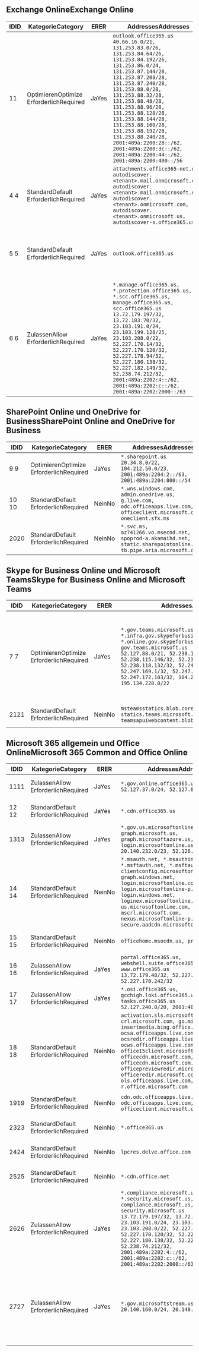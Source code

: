 <!--THIS FILE IS AUTOMATICALLY GENERATED. MANUAL CHANGES WILL BE OVERWRITTEN.-->
<!--Please contact the Office 365 Endpoints team with any questions.-->
<!--USGovGCCHigh endpoints version 2020072800-->
<!--File generated 2020-08-07 14:00:32.3411-->

## <a name="exchange-online"></a><span data-ttu-id="40c03-101">Exchange Online</span><span class="sxs-lookup"><span data-stu-id="40c03-101">Exchange Online</span></span>

<span data-ttu-id="40c03-102">ID</span><span class="sxs-lookup"><span data-stu-id="40c03-102">ID</span></span> | <span data-ttu-id="40c03-103">Kategorie</span><span class="sxs-lookup"><span data-stu-id="40c03-103">Category</span></span> | <span data-ttu-id="40c03-104">ER</span><span class="sxs-lookup"><span data-stu-id="40c03-104">ER</span></span> | <span data-ttu-id="40c03-105">Addresses</span><span class="sxs-lookup"><span data-stu-id="40c03-105">Addresses</span></span> | <span data-ttu-id="40c03-106">Ports</span><span class="sxs-lookup"><span data-stu-id="40c03-106">Ports</span></span>
-- | -------------------- | --- | ------------------------------------------------------------------------------------------------------------------------------------------------------------------------------------------------------------------------------------------------------------------------------------------------------------------------------------------------------------------------------------------------------------------------------------------------ | -------------------------------
<span data-ttu-id="40c03-107">1</span><span class="sxs-lookup"><span data-stu-id="40c03-107">1</span></span> | <span data-ttu-id="40c03-108">Optimieren</span><span class="sxs-lookup"><span data-stu-id="40c03-108">Optimize</span></span><BR><span data-ttu-id="40c03-109">Erforderlich</span><span class="sxs-lookup"><span data-stu-id="40c03-109">Required</span></span> | <span data-ttu-id="40c03-110">Ja</span><span class="sxs-lookup"><span data-stu-id="40c03-110">Yes</span></span> | `outlook.office365.us`<BR>`40.66.16.0/21, 131.253.83.0/26, 131.253.84.64/26, 131.253.84.192/26, 131.253.86.0/24, 131.253.87.144/28, 131.253.87.208/28, 131.253.87.240/28, 131.253.88.0/28, 131.253.88.32/28, 131.253.88.48/28, 131.253.88.96/28, 131.253.88.128/28, 131.253.88.144/28, 131.253.88.160/28, 131.253.88.192/28, 131.253.88.240/28, 2001:489a:2200:28::/62, 2001:489a:2200:3c::/62, 2001:489a:2200:44::/62, 2001:489a:2200:400::/56` | <span data-ttu-id="40c03-111">**TCP:** 443, 80</span><span class="sxs-lookup"><span data-stu-id="40c03-111">**TCP:** 443, 80</span></span>
<span data-ttu-id="40c03-112">4 </span><span class="sxs-lookup"><span data-stu-id="40c03-112">4</span></span> | <span data-ttu-id="40c03-113">Standard</span><span class="sxs-lookup"><span data-stu-id="40c03-113">Default</span></span><BR><span data-ttu-id="40c03-114">Erforderlich</span><span class="sxs-lookup"><span data-stu-id="40c03-114">Required</span></span> | <span data-ttu-id="40c03-115">Ja</span><span class="sxs-lookup"><span data-stu-id="40c03-115">Yes</span></span> | `attachments.office365-net.us, autodiscover.<tenant>.mail.onmicrosoft.com, autodiscover.<tenant>.mail.onmicrosoft.us, autodiscover.<tenant>.onmicrosoft.com, autodiscover.<tenant>.onmicrosoft.us, autodiscover-s.office365.us` | <span data-ttu-id="40c03-116">**TCP:** 443, 80</span><span class="sxs-lookup"><span data-stu-id="40c03-116">**TCP:** 443, 80</span></span>
<span data-ttu-id="40c03-117">5 </span><span class="sxs-lookup"><span data-stu-id="40c03-117">5</span></span> | <span data-ttu-id="40c03-118">Standard</span><span class="sxs-lookup"><span data-stu-id="40c03-118">Default</span></span><BR><span data-ttu-id="40c03-119">Erforderlich</span><span class="sxs-lookup"><span data-stu-id="40c03-119">Required</span></span> | <span data-ttu-id="40c03-120">Ja</span><span class="sxs-lookup"><span data-stu-id="40c03-120">Yes</span></span> | `outlook.office365.us` | <span data-ttu-id="40c03-121">**TCP:** 143, 25, 587, 993, 995</span><span class="sxs-lookup"><span data-stu-id="40c03-121">**TCP:** 143, 25, 587, 993, 995</span></span>
<span data-ttu-id="40c03-122">6 </span><span class="sxs-lookup"><span data-stu-id="40c03-122">6</span></span> | <span data-ttu-id="40c03-123">Zulassen</span><span class="sxs-lookup"><span data-stu-id="40c03-123">Allow</span></span><BR><span data-ttu-id="40c03-124">Erforderlich</span><span class="sxs-lookup"><span data-stu-id="40c03-124">Required</span></span> | <span data-ttu-id="40c03-125">Ja</span><span class="sxs-lookup"><span data-stu-id="40c03-125">Yes</span></span> | `*.manage.office365.us, *.protection.office365.us, *.scc.office365.us, manage.office365.us, scc.office365.us`<BR>`13.72.179.197/32, 13.72.183.70/32, 23.103.191.0/24, 23.103.199.128/25, 23.103.208.0/22, 52.227.170.14/32, 52.227.170.120/32, 52.227.178.94/32, 52.227.180.138/32, 52.227.182.149/32, 52.238.74.212/32, 2001:489a:2202:4::/62, 2001:489a:2202:c::/62, 2001:489a:2202:2000::/63` | <span data-ttu-id="40c03-126">**TCP:** 25, 443</span><span class="sxs-lookup"><span data-stu-id="40c03-126">**TCP:** 25, 443</span></span>

## <a name="sharepoint-online-and-onedrive-for-business"></a><span data-ttu-id="40c03-127">SharePoint Online und OneDrive for Business</span><span class="sxs-lookup"><span data-stu-id="40c03-127">SharePoint Online and OneDrive for Business</span></span>

<span data-ttu-id="40c03-128">ID</span><span class="sxs-lookup"><span data-stu-id="40c03-128">ID</span></span> | <span data-ttu-id="40c03-129">Kategorie</span><span class="sxs-lookup"><span data-stu-id="40c03-129">Category</span></span> | <span data-ttu-id="40c03-130">ER</span><span class="sxs-lookup"><span data-stu-id="40c03-130">ER</span></span> | <span data-ttu-id="40c03-131">Addresses</span><span class="sxs-lookup"><span data-stu-id="40c03-131">Addresses</span></span> | <span data-ttu-id="40c03-132">Ports</span><span class="sxs-lookup"><span data-stu-id="40c03-132">Ports</span></span>
-- | -------------------- | --- | ------------------------------------------------------------------------------------------------------------------------- | ----------------
<span data-ttu-id="40c03-133">9 </span><span class="sxs-lookup"><span data-stu-id="40c03-133">9</span></span> | <span data-ttu-id="40c03-134">Optimieren</span><span class="sxs-lookup"><span data-stu-id="40c03-134">Optimize</span></span><BR><span data-ttu-id="40c03-135">Erforderlich</span><span class="sxs-lookup"><span data-stu-id="40c03-135">Required</span></span> | <span data-ttu-id="40c03-136">Ja</span><span class="sxs-lookup"><span data-stu-id="40c03-136">Yes</span></span> | `*.sharepoint.us`<BR>`20.34.8.0/22, 104.212.50.0/23, 2001:489a:2204:2::/63, 2001:489a:2204:800::/54` | <span data-ttu-id="40c03-137">**TCP:** 443, 80</span><span class="sxs-lookup"><span data-stu-id="40c03-137">**TCP:** 443, 80</span></span>
<span data-ttu-id="40c03-138">10 </span><span class="sxs-lookup"><span data-stu-id="40c03-138">10</span></span> | <span data-ttu-id="40c03-139">Standard</span><span class="sxs-lookup"><span data-stu-id="40c03-139">Default</span></span><BR><span data-ttu-id="40c03-140">Erforderlich</span><span class="sxs-lookup"><span data-stu-id="40c03-140">Required</span></span> | <span data-ttu-id="40c03-141">Nein</span><span class="sxs-lookup"><span data-stu-id="40c03-141">No</span></span> | `*.wns.windows.com, admin.onedrive.us, g.live.com, odc.officeapps.live.com, officeclient.microsoft.com, oneclient.sfx.ms` | <span data-ttu-id="40c03-142">**TCP:** 443, 80</span><span class="sxs-lookup"><span data-stu-id="40c03-142">**TCP:** 443, 80</span></span>
<span data-ttu-id="40c03-143">20</span><span class="sxs-lookup"><span data-stu-id="40c03-143">20</span></span> | <span data-ttu-id="40c03-144">Standard</span><span class="sxs-lookup"><span data-stu-id="40c03-144">Default</span></span><BR><span data-ttu-id="40c03-145">Erforderlich</span><span class="sxs-lookup"><span data-stu-id="40c03-145">Required</span></span> | <span data-ttu-id="40c03-146">Nein</span><span class="sxs-lookup"><span data-stu-id="40c03-146">No</span></span> | `*.svc.ms, az741266.vo.msecnd.net, spoprod-a.akamaihd.net, static.sharepointonline.com, tb.pipe.aria.microsoft.com` | <span data-ttu-id="40c03-147">**TCP:** 443, 80</span><span class="sxs-lookup"><span data-stu-id="40c03-147">**TCP:** 443, 80</span></span>

## <a name="skype-for-business-online-and-microsoft-teams"></a><span data-ttu-id="40c03-148">Skype for Business Online und Microsoft Teams</span><span class="sxs-lookup"><span data-stu-id="40c03-148">Skype for Business Online and Microsoft Teams</span></span>

<span data-ttu-id="40c03-149">ID</span><span class="sxs-lookup"><span data-stu-id="40c03-149">ID</span></span> | <span data-ttu-id="40c03-150">Kategorie</span><span class="sxs-lookup"><span data-stu-id="40c03-150">Category</span></span> | <span data-ttu-id="40c03-151">ER</span><span class="sxs-lookup"><span data-stu-id="40c03-151">ER</span></span> | <span data-ttu-id="40c03-152">Addresses</span><span class="sxs-lookup"><span data-stu-id="40c03-152">Addresses</span></span> | <span data-ttu-id="40c03-153">Ports</span><span class="sxs-lookup"><span data-stu-id="40c03-153">Ports</span></span>
-- | -------------------- | --- | --------------------------------------------------------------------------------------------------------------------------------------------------------------------------------------------------------------------------------------------------------------------------------------------------------------------------------- | ---------------------------------------------------
<span data-ttu-id="40c03-154">7 </span><span class="sxs-lookup"><span data-stu-id="40c03-154">7</span></span> | <span data-ttu-id="40c03-155">Optimieren</span><span class="sxs-lookup"><span data-stu-id="40c03-155">Optimize</span></span><BR><span data-ttu-id="40c03-156">Erforderlich</span><span class="sxs-lookup"><span data-stu-id="40c03-156">Required</span></span> | <span data-ttu-id="40c03-157">Ja</span><span class="sxs-lookup"><span data-stu-id="40c03-157">Yes</span></span> | `*.gov.teams.microsoft.us, *.infra.gov.skypeforbusiness.us, *.online.gov.skypeforbusiness.us, gov.teams.microsoft.us`<BR>`52.127.88.0/21, 52.238.114.160/32, 52.238.115.146/32, 52.238.117.171/32, 52.238.118.132/32, 52.247.167.192/32, 52.247.169.1/32, 52.247.172.50/32, 52.247.172.103/32, 104.212.44.0/22, 195.134.228.0/22` | <span data-ttu-id="40c03-158">**TCP:** 443, 80</span><span class="sxs-lookup"><span data-stu-id="40c03-158">**TCP:** 443, 80</span></span><BR><span data-ttu-id="40c03-159">**UDP:** 3478, 3479, 3480, 3481</span><span class="sxs-lookup"><span data-stu-id="40c03-159">**UDP:** 3478, 3479, 3480, 3481</span></span>
<span data-ttu-id="40c03-160"> 21</span><span class="sxs-lookup"><span data-stu-id="40c03-160">21</span></span> | <span data-ttu-id="40c03-161">Standard</span><span class="sxs-lookup"><span data-stu-id="40c03-161">Default</span></span><BR><span data-ttu-id="40c03-162">Erforderlich</span><span class="sxs-lookup"><span data-stu-id="40c03-162">Required</span></span> | <span data-ttu-id="40c03-163">Nein</span><span class="sxs-lookup"><span data-stu-id="40c03-163">No</span></span> | `msteamsstatics.blob.core.usgovcloudapi.net, statics.teams.microsoft.com, teamsapuiwebcontent.blob.core.usgovcloudapi.net` | <span data-ttu-id="40c03-164">**TCP:** 443</span><span class="sxs-lookup"><span data-stu-id="40c03-164">**TCP:** 443</span></span>

## <a name="microsoft-365-common-and-office-online"></a><span data-ttu-id="40c03-165">Microsoft 365 allgemein und Office Online</span><span class="sxs-lookup"><span data-stu-id="40c03-165">Microsoft 365 Common and Office Online</span></span>

<span data-ttu-id="40c03-166">ID</span><span class="sxs-lookup"><span data-stu-id="40c03-166">ID</span></span> | <span data-ttu-id="40c03-167">Kategorie</span><span class="sxs-lookup"><span data-stu-id="40c03-167">Category</span></span> | <span data-ttu-id="40c03-168">ER</span><span class="sxs-lookup"><span data-stu-id="40c03-168">ER</span></span> | <span data-ttu-id="40c03-169">Addresses</span><span class="sxs-lookup"><span data-stu-id="40c03-169">Addresses</span></span> | <span data-ttu-id="40c03-170">Ports</span><span class="sxs-lookup"><span data-stu-id="40c03-170">Ports</span></span>
-- | ------------------- | --- | ---------------------------------------------------------------------------------------------------------------------------------------------------------------------------------------------------------------------------------------------------------------------------------------------------------------------------------------------------------------------------------------------- | ------------------------------------
<span data-ttu-id="40c03-171">11</span><span class="sxs-lookup"><span data-stu-id="40c03-171">11</span></span> | <span data-ttu-id="40c03-172">Zulassen</span><span class="sxs-lookup"><span data-stu-id="40c03-172">Allow</span></span><BR><span data-ttu-id="40c03-173">Erforderlich</span><span class="sxs-lookup"><span data-stu-id="40c03-173">Required</span></span> | <span data-ttu-id="40c03-174">Ja</span><span class="sxs-lookup"><span data-stu-id="40c03-174">Yes</span></span> | `*.gov.online.office365.us`<BR>`52.127.37.0/24, 52.127.82.0/23` | <span data-ttu-id="40c03-175">**TCP:** 443</span><span class="sxs-lookup"><span data-stu-id="40c03-175">**TCP:** 443</span></span>
<span data-ttu-id="40c03-176">12 </span><span class="sxs-lookup"><span data-stu-id="40c03-176">12</span></span> | <span data-ttu-id="40c03-177">Standard</span><span class="sxs-lookup"><span data-stu-id="40c03-177">Default</span></span><BR><span data-ttu-id="40c03-178">Erforderlich</span><span class="sxs-lookup"><span data-stu-id="40c03-178">Required</span></span> | <span data-ttu-id="40c03-179">Ja</span><span class="sxs-lookup"><span data-stu-id="40c03-179">Yes</span></span> | `*.cdn.office365.us` | <span data-ttu-id="40c03-180">**TCP:** 443</span><span class="sxs-lookup"><span data-stu-id="40c03-180">**TCP:** 443</span></span>
<span data-ttu-id="40c03-181">13</span><span class="sxs-lookup"><span data-stu-id="40c03-181">13</span></span> | <span data-ttu-id="40c03-182">Zulassen</span><span class="sxs-lookup"><span data-stu-id="40c03-182">Allow</span></span><BR><span data-ttu-id="40c03-183">Erforderlich</span><span class="sxs-lookup"><span data-stu-id="40c03-183">Required</span></span> | <span data-ttu-id="40c03-184">Ja</span><span class="sxs-lookup"><span data-stu-id="40c03-184">Yes</span></span> | `*.gov.us.microsoftonline.com, graph.microsoft.us, graph.microsoftazure.us, login.microsoftonline.us`<BR>`20.140.232.0/23, 52.126.194.0/23` | <span data-ttu-id="40c03-185">**TCP:** 443</span><span class="sxs-lookup"><span data-stu-id="40c03-185">**TCP:** 443</span></span>
<span data-ttu-id="40c03-186">14 </span><span class="sxs-lookup"><span data-stu-id="40c03-186">14</span></span> | <span data-ttu-id="40c03-187">Standard</span><span class="sxs-lookup"><span data-stu-id="40c03-187">Default</span></span><BR><span data-ttu-id="40c03-188">Erforderlich</span><span class="sxs-lookup"><span data-stu-id="40c03-188">Required</span></span> | <span data-ttu-id="40c03-189">Nein</span><span class="sxs-lookup"><span data-stu-id="40c03-189">No</span></span> | `*.msauth.net, *.msauthimages.us, *.msftauth.net, *.msftauthimages.us, clientconfig.microsoftonline-p.net, graph.windows.net, login.microsoftonline.com, login.microsoftonline-p.com, login.windows.net, loginex.microsoftonline.com, login-us.microsoftonline.com, mscrl.microsoft.com, nexus.microsoftonline-p.com, secure.aadcdn.microsoftonline-p.com` | <span data-ttu-id="40c03-190">**TCP:** 443</span><span class="sxs-lookup"><span data-stu-id="40c03-190">**TCP:** 443</span></span>
<span data-ttu-id="40c03-191">15 </span><span class="sxs-lookup"><span data-stu-id="40c03-191">15</span></span> | <span data-ttu-id="40c03-192">Standard</span><span class="sxs-lookup"><span data-stu-id="40c03-192">Default</span></span><BR><span data-ttu-id="40c03-193">Erforderlich</span><span class="sxs-lookup"><span data-stu-id="40c03-193">Required</span></span> | <span data-ttu-id="40c03-194">Nein</span><span class="sxs-lookup"><span data-stu-id="40c03-194">No</span></span> | `officehome.msocdn.us, prod.msocdn.us` | <span data-ttu-id="40c03-195">**TCP:** 443, 80</span><span class="sxs-lookup"><span data-stu-id="40c03-195">**TCP:** 443, 80</span></span>
<span data-ttu-id="40c03-196">16 </span><span class="sxs-lookup"><span data-stu-id="40c03-196">16</span></span> | <span data-ttu-id="40c03-197">Zulassen</span><span class="sxs-lookup"><span data-stu-id="40c03-197">Allow</span></span><BR><span data-ttu-id="40c03-198">Erforderlich</span><span class="sxs-lookup"><span data-stu-id="40c03-198">Required</span></span> | <span data-ttu-id="40c03-199">Ja</span><span class="sxs-lookup"><span data-stu-id="40c03-199">Yes</span></span> | `portal.office365.us, webshell.suite.office365.us, www.office365.us`<BR>`13.72.179.48/32, 52.227.167.206/32, 52.227.170.242/32` | <span data-ttu-id="40c03-200">**TCP:** 443, 80</span><span class="sxs-lookup"><span data-stu-id="40c03-200">**TCP:** 443, 80</span></span>
<span data-ttu-id="40c03-201">17 </span><span class="sxs-lookup"><span data-stu-id="40c03-201">17</span></span> | <span data-ttu-id="40c03-202">Zulassen</span><span class="sxs-lookup"><span data-stu-id="40c03-202">Allow</span></span><BR><span data-ttu-id="40c03-203">Erforderlich</span><span class="sxs-lookup"><span data-stu-id="40c03-203">Required</span></span> | <span data-ttu-id="40c03-204">Ja</span><span class="sxs-lookup"><span data-stu-id="40c03-204">Yes</span></span> | `*.osi.office365.us, gcchigh.loki.office365.us, tasks.office365.us`<BR>`52.127.240.0/20, 2001:489a:2206::/48` | <span data-ttu-id="40c03-205">**TCP:** 443</span><span class="sxs-lookup"><span data-stu-id="40c03-205">**TCP:** 443</span></span>
<span data-ttu-id="40c03-206">18 </span><span class="sxs-lookup"><span data-stu-id="40c03-206">18</span></span> | <span data-ttu-id="40c03-207">Standard</span><span class="sxs-lookup"><span data-stu-id="40c03-207">Default</span></span><BR><span data-ttu-id="40c03-208">Erforderlich</span><span class="sxs-lookup"><span data-stu-id="40c03-208">Required</span></span> | <span data-ttu-id="40c03-209">Nein</span><span class="sxs-lookup"><span data-stu-id="40c03-209">No</span></span> | `activation.sls.microsoft.com, crl.microsoft.com, go.microsoft.com, insertmedia.bing.office.net, ocsa.officeapps.live.com, ocsredir.officeapps.live.com, ocws.officeapps.live.com, office15client.microsoft.com, officecdn.microsoft.com, officecdn.microsoft.com.edgesuite.net, officepreviewredir.microsoft.com, officeredir.microsoft.com, ols.officeapps.live.com, r.office.microsoft.com` | <span data-ttu-id="40c03-210">**TCP:** 443, 80</span><span class="sxs-lookup"><span data-stu-id="40c03-210">**TCP:** 443, 80</span></span>
<span data-ttu-id="40c03-211">19</span><span class="sxs-lookup"><span data-stu-id="40c03-211">19</span></span> | <span data-ttu-id="40c03-212">Standard</span><span class="sxs-lookup"><span data-stu-id="40c03-212">Default</span></span><BR><span data-ttu-id="40c03-213">Erforderlich</span><span class="sxs-lookup"><span data-stu-id="40c03-213">Required</span></span> | <span data-ttu-id="40c03-214">Nein</span><span class="sxs-lookup"><span data-stu-id="40c03-214">No</span></span> | `cdn.odc.officeapps.live.com, odc.officeapps.live.com, officeclient.microsoft.com` | <span data-ttu-id="40c03-215">**TCP:** 443, 80</span><span class="sxs-lookup"><span data-stu-id="40c03-215">**TCP:** 443, 80</span></span>
<span data-ttu-id="40c03-216">23</span><span class="sxs-lookup"><span data-stu-id="40c03-216">23</span></span> | <span data-ttu-id="40c03-217">Standard</span><span class="sxs-lookup"><span data-stu-id="40c03-217">Default</span></span><BR><span data-ttu-id="40c03-218">Erforderlich</span><span class="sxs-lookup"><span data-stu-id="40c03-218">Required</span></span> | <span data-ttu-id="40c03-219">Nein</span><span class="sxs-lookup"><span data-stu-id="40c03-219">No</span></span> | `*.office365.us` | <span data-ttu-id="40c03-220">**TCP:** 443, 80</span><span class="sxs-lookup"><span data-stu-id="40c03-220">**TCP:** 443, 80</span></span>
<span data-ttu-id="40c03-221">24</span><span class="sxs-lookup"><span data-stu-id="40c03-221">24</span></span> | <span data-ttu-id="40c03-222">Standard</span><span class="sxs-lookup"><span data-stu-id="40c03-222">Default</span></span><BR><span data-ttu-id="40c03-223">Erforderlich</span><span class="sxs-lookup"><span data-stu-id="40c03-223">Required</span></span> | <span data-ttu-id="40c03-224">Nein</span><span class="sxs-lookup"><span data-stu-id="40c03-224">No</span></span> | `lpcres.delve.office.com` | <span data-ttu-id="40c03-225">**TCP:** 443</span><span class="sxs-lookup"><span data-stu-id="40c03-225">**TCP:** 443</span></span>
<span data-ttu-id="40c03-226">25</span><span class="sxs-lookup"><span data-stu-id="40c03-226">25</span></span> | <span data-ttu-id="40c03-227">Standard</span><span class="sxs-lookup"><span data-stu-id="40c03-227">Default</span></span><BR><span data-ttu-id="40c03-228">Erforderlich</span><span class="sxs-lookup"><span data-stu-id="40c03-228">Required</span></span> | <span data-ttu-id="40c03-229">Nein</span><span class="sxs-lookup"><span data-stu-id="40c03-229">No</span></span> | `*.cdn.office.net` | <span data-ttu-id="40c03-230">**TCP:** 443</span><span class="sxs-lookup"><span data-stu-id="40c03-230">**TCP:** 443</span></span>
<span data-ttu-id="40c03-231">26</span><span class="sxs-lookup"><span data-stu-id="40c03-231">26</span></span> | <span data-ttu-id="40c03-232">Zulassen</span><span class="sxs-lookup"><span data-stu-id="40c03-232">Allow</span></span><BR><span data-ttu-id="40c03-233">Erforderlich</span><span class="sxs-lookup"><span data-stu-id="40c03-233">Required</span></span> | <span data-ttu-id="40c03-234">Ja</span><span class="sxs-lookup"><span data-stu-id="40c03-234">Yes</span></span> | `*.compliance.microsoft.us, *.security.microsoft.us, compliance.microsoft.us, security.microsoft.us`<BR>`13.72.179.197/32, 13.72.183.70/32, 23.103.191.0/24, 23.103.199.128/25, 23.103.208.0/22, 52.227.170.14/32, 52.227.170.120/32, 52.227.178.94/32, 52.227.180.138/32, 52.227.182.149/32, 52.238.74.212/32, 2001:489a:2202:4::/62, 2001:489a:2202:c::/62, 2001:489a:2202:2000::/63` | <span data-ttu-id="40c03-235">**TCP:** 443, 80</span><span class="sxs-lookup"><span data-stu-id="40c03-235">**TCP:** 443, 80</span></span>
<span data-ttu-id="40c03-236">27</span><span class="sxs-lookup"><span data-stu-id="40c03-236">27</span></span> | <span data-ttu-id="40c03-237">Zulassen</span><span class="sxs-lookup"><span data-stu-id="40c03-237">Allow</span></span><BR><span data-ttu-id="40c03-238">Erforderlich</span><span class="sxs-lookup"><span data-stu-id="40c03-238">Required</span></span> | <span data-ttu-id="40c03-239">Ja</span><span class="sxs-lookup"><span data-stu-id="40c03-239">Yes</span></span> | `*.gov.microsoftstream.us`<BR>`20.140.160.0/24, 20.140.162.0/24` | <span data-ttu-id="40c03-240">**TCP:** 1935, 1936, 2935, 2936, 443</span><span class="sxs-lookup"><span data-stu-id="40c03-240">**TCP:** 1935, 1936, 2935, 2936, 443</span></span>
